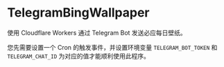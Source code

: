 # TelegramBingWallpaper
使用 Cloudflare Workers 通过 Telegram Bot 发送必应每日壁纸。

您先需要设置一个 Cron 的触发事件，并设置环境变量 `TELEGRAM_BOT_TOKEN` 和 `TELEGRAM_CHAT_ID` 为对应的值才能顺利使用此程序。
